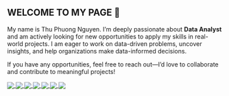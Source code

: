 ## WELCOME TO MY PAGE 👋

My name is Thu Phuong Nguyen. I’m deeply passionate about **Data Analyst** and am actively looking for new opportunities to apply my skills in real-world projects. I am eager to work on data-driven problems, uncover insights, and help organizations make data-informed decisions.

If you have any opportunities, feel free to reach out—I’d love to collaborate and contribute to meaningful projects!

<a href="https://github.com/tpnguyen-1999/Explore-User-Behaviors-of-an-Ecommerce-Company">
  <!-- Change the `github-readme-stats.anuraghazra1.vercel.app` to `github-readme-stats.vercel.app`  -->
  <img align="center" src="https://github-readme-stats.anuraghazra1.vercel.app/api/pin/?username=tpnguyen-1999&repo=Explore-User-Behaviors-of-an-Ecommerce-Company&theme=radical" />
</a> 
<a href="https://github.com/tpnguyen-1999/Analyze-Purchasing-Performance-of-AdventureWorks---a-bicycle-manufacturer-for-Operational-Efficiency">
  <!-- Change the `github-readme-stats.anuraghazra1.vercel.app` to `github-readme-stats.vercel.app`  -->
  <img align="center" src="https://github-readme-stats.anuraghazra1.vercel.app/api/pin/?username=tpnguyen-1999&repo=Analyze-Purchasing-Performance-of-AdventureWorks---a-bicycle-manufacturer-for-Operational-Efficiency&theme=radical" />
</a> 
<a href="https://github.com/tpnguyen-1999/Analyze-Customer-segmentation-of-SuperStore---a-global-retail-company">
  <!-- Change the `github-readme-stats.anuraghazra1.vercel.app` to `github-readme-stats.vercel.app`  -->
  <img align="center" src="https://github-readme-stats.anuraghazra1.vercel.app/api/pin/?username=tpnguyen-1999&repo=Analyze-Customer-segmentation-of-SuperStore---a-global-retail-company&theme=radical" />
</a> 
<a href="https://github.com/tpnguyen-1999/E-Wallet-Company-Data-Wrangling">
  <!-- Change the `github-readme-stats.anuraghazra1.vercel.app` to `github-readme-stats.vercel.app`  -->
  <img align="center" src="https://github-readme-stats.anuraghazra1.vercel.app/api/pin/?username=tpnguyen-1999&repo=E-Wallet-Company-Data-Wrangling&theme=radical" />
</a> 
<a href="https://github.com/tpnguyen-1999/Analyze-Sales-Production-and-Purchasing-Performance-of-AdventureWorks-A-Bicycle-Manufacturer">
  <!-- Change the `github-readme-stats.anuraghazra1.vercel.app` to `github-readme-stats.vercel.app`  -->
  <img align="center" src="https://github-readme-stats.anuraghazra1.vercel.app/api/pin/?username=tpnguyen-1999&repo=Analyze-Sales-Production-and-Purchasing-Performance-of-AdventureWorks-A-Bicycle-Manufacturer&theme=radical" />
</a>
<a href="https://github.com/tpnguyen-1999/Analyze-Expansion-Strategy-of-Superstore-a-global-retail-company">
  <!-- Change the `github-readme-stats.anuraghazra1.vercel.app` to `github-readme-stats.vercel.app`  -->
  <img align="center" src="https://github-readme-stats.anuraghazra1.vercel.app/api/pin/?username=tpnguyen-1999&repo=Analyze-Expansion-Strategy-of-Superstore-a-global-retail-company&theme=radical" />
</a>
<a href="https://github.com/tpnguyen-1999/A-B-Testing-Promotional-Banner-Strategies-for-E-commerce-Company">
  <!-- Change the `github-readme-stats.anuraghazra1.vercel.app` to `github-readme-stats.vercel.app`  -->
  <img align="center" src="https://github-readme-stats.anuraghazra1.vercel.app/api/pin/?username=tpnguyen-1999&repo=A/B-Testing-Promotional-Banner-Strategies-for-E-commerce-Company&theme=radical" />
</a>

<!--
**tpnguyen-1999/tpnguyen-1999** is a ✨ _special_ ✨ repository because its `README.md` (this file) appears on your GitHub profile.

Here are some ideas to get you started:

- 🔭 I’m currently working on ...
- 🌱 I’m currently learning ...
- 👯 I’m looking to collaborate on ...
- 🤔 I’m looking for help with ...
- 💬 Ask me about ...
- 📫 How to reach me: ...
- 😄 Pronouns: ...
- ⚡ Fun fact: ...
-->
